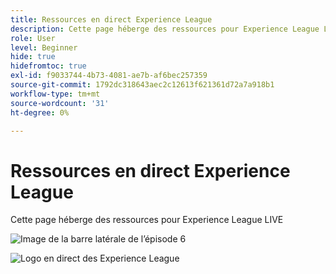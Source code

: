 ```yaml
---
title: Ressources en direct Experience League
description: Cette page héberge des ressources pour Experience League LIVE
role: User
level: Beginner
hide: true
hidefromtoc: true
exl-id: f9033744-4b73-4081-ae7b-af6bec257359
source-git-commit: 1792dc318643aec2c12613f621361d72a7a918b1
workflow-type: tm+mt
source-wordcount: '31'
ht-degree: 0%

---
```


# Ressources en direct Experience League

Cette page héberge des ressources pour Experience League LIVE

![Image de la barre latérale de l’épisode 6](assets/exl-live-ep6-sidebar.jpg)

![Logo en direct des Experience League](assets/exl-live-logo.png)
